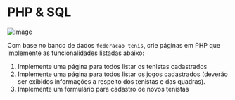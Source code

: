 # PHP & SQL

![image](https://user-images.githubusercontent.com/2938221/150242057-d0af45f0-ee7e-41f6-8c81-0a4f1a4edae1.png)

Com base no banco de dados `federacao_tenis`, crie páginas em PHP que implemente as funcionalidades listadas abaixo:

1. Implemente uma página para todos listar os tenistas cadastrados
1. Implemente uma página para todos listar os jogos cadastrados (deverão ser exibidos informações a respeito dos tenistas e das quadras).
1. Implemente um formulário para cadastro de novos tenistas
